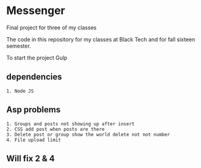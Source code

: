 # Messenger

Final project for three of my classes

The code in this repository for my classes at Black Tech and for fall sixteen semester.

To start the project Gulp

## dependencies
    1. Node JS

## Asp problems
    1. Groups and posts not showing up after insert
    2. CSS add post when posts are there
    3. Delete post or group show the world delete not not number
    4. File upload limit

## Will fix 2 & 4    
